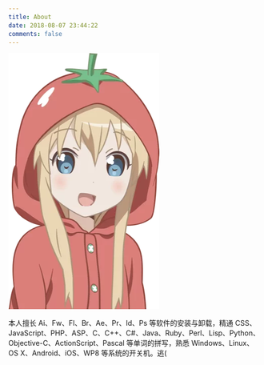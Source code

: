 ```yaml
---
title: About
date: 2018-08-07 23:44:22
comments: false
---
```


![2079690960](media/about.png)

本人擅长 Ai、Fw、Fl、Br、Ae、Pr、Id、Ps 等软件的安装与卸载，精通 CSS、JavaScript、PHP、ASP、C、C++、C#、Java、Ruby、Perl、Lisp、Python、Objective-C、ActionScript、Pascal 等单词的拼写，熟悉 Windows、Linux、OS X、Android、iOS、WP8 等系统的开关机。逃(